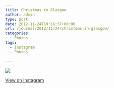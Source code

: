 ```yaml
---
title: Christmas in Glasgow
author: admin
type: post
date: 2012-11-24T19:16:37+00:00
url: /journal/2012/11/24/christmas-in-glasgow/
categories:
  - Photos
tags:
  - instagram
  - Photos

---
```

![][1]

<p class="view-instagram">
  <a href="http://instagr.am/p/SbHQGKKlr0/">View on Instagram</a>
</p>

 [1]: http://lobban.org/wordpress//HLIC/4163797183f291c6f6360bdd4611a5ee.jpg